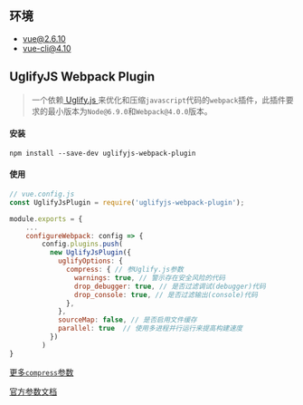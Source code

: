 ## 环境
 - vue@2.6.10
 - vue-cli@4.10  
 
## UglifyJS Webpack Plugin  

> 一个依赖[ Uglify.js ](https://github.com/mishoo/UglifyJS)来优化和压缩`javascript`代码的`webpack`插件，此插件要求的最小版本为`Node@6.9.0`和`Webpack@4.0.0`版本。  

#### 安装  

```shell
npm install --save-dev uglifyjs-webpack-plugin
```  

#### 使用  

```javascript
// vue.config.js
const UglifyJsPlugin = require('uglifyjs-webpack-plugin');

module.exports = {
	...
	configureWebpack: config => {
		config.plugins.push(
	      new UglifyJsPlugin({
	        uglifyOptions: {
	          compress: { // 参Uglify.js参数
	            warnings: true, // 警示存在安全风险的代码
	            drop_debugger: true, // 是否过滤调试(debugger)代码
	            drop_console: true, // 是否过滤输出(console)代码
	          },
	        },
	        sourceMap: false, // 是否启用文件缓存
	        parallel: true  // 使用多进程并行运行来提高构建速度
	      })       
	 	)
}
```  

[更多`compress`参数](http://lisperator.net/uglifyjs/compress)  

[官方参数文档](https://www.html.cn/doc/webpack2/plugins/uglifyjs-webpack-plugin/)